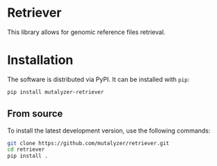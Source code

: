 # Retriever

This library allows for genomic reference files retrieval.

# Installation

The software is distributed via PyPI. It can be installed with `pip`:

```sh
pip install mutalyzer-retriever
```

## From source

To install the latest development version, use the following commands:

```sh
git clone https://github.com/mutalyzer/retriever.git
cd retriever
pip install .
```
